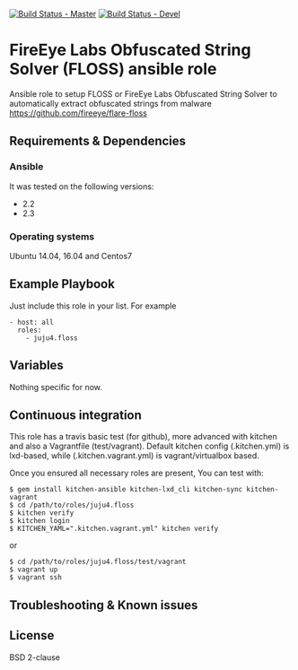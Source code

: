 [![Build Status - Master](https://travis-ci.org/juju4/ansible-floss.svg?branch=master)](https://travis-ci.org/juju4/ansible-floss)
[![Build Status - Devel](https://travis-ci.org/juju4/ansible-floss.svg?branch=devel)](https://travis-ci.org/juju4/ansible-floss/branches)
# FireEye Labs Obfuscated String Solver (FLOSS) ansible role

Ansible role to setup FLOSS or FireEye Labs Obfuscated String Solver to automatically extract obfuscated strings from malware
https://github.com/fireeye/flare-floss

## Requirements & Dependencies

### Ansible
It was tested on the following versions:
 * 2.2
 * 2.3

### Operating systems

Ubuntu 14.04, 16.04 and Centos7

## Example Playbook

Just include this role in your list.
For example

```
- host: all
  roles:
    - juju4.floss
```

## Variables

Nothing specific for now.

## Continuous integration

This role has a travis basic test (for github), more advanced with kitchen and also a Vagrantfile (test/vagrant).
Default kitchen config (.kitchen.yml) is lxd-based, while (.kitchen.vagrant.yml) is vagrant/virtualbox based.

Once you ensured all necessary roles are present, You can test with:
```
$ gem install kitchen-ansible kitchen-lxd_cli kitchen-sync kitchen-vagrant
$ cd /path/to/roles/juju4.floss
$ kitchen verify
$ kitchen login
$ KITCHEN_YAML=".kitchen.vagrant.yml" kitchen verify
```
or
```
$ cd /path/to/roles/juju4.floss/test/vagrant
$ vagrant up
$ vagrant ssh
```

## Troubleshooting & Known issues


## License

BSD 2-clause

